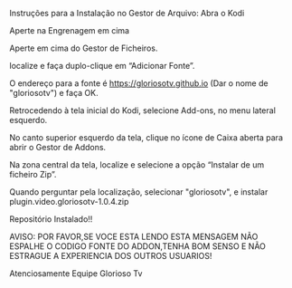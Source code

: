 Instruções para a Instalação no Gestor de Arquivo:
Abra o Kodi

Aperte na Engrenagem em cima

Aperte em cima do Gestor de Ficheiros.

localize e faça duplo-clique em “Adicionar Fonte”.

O endereço para a fonte é https://gloriosotv.github.io (Dar o nome de "gloriosotv") e faça OK. 

Retrocedendo à tela inicial do Kodi, selecione Add-ons, no menu lateral esquerdo.

No canto superior esquerdo da tela, clique no ícone de Caixa aberta para abrir o Gestor de Addons.

Na zona central da tela, localize e selecione a opção “Instalar de um ficheiro Zip”.

Quando perguntar pela localização, selecionar "gloriosotv", e instalar plugin.video.gloriosotv-1.0.4.zip

Repositório Instalado!!

AVISO: POR FAVOR,SE VOCE ESTA LENDO ESTA MENSAGEM NÃO ESPALHE O CODIGO FONTE DO ADDON,TENHA BOM SENSO E NÃO ESTRAGUE A EXPERIENCIA DOS OUTROS USUARIOS!

Atenciosamente Equipe Glorioso Tv

